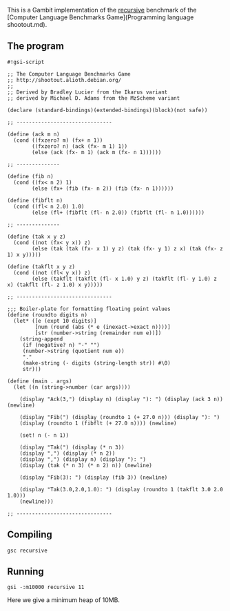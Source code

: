 This is a Gambit implementation of the
[recursive](http://shootout.alioth.debian.org/gp4sandbox/benchmark.php?test=recursive&lang=all)
benchmark of the [Computer Language Benchmarks
Game](Programming language shootout.md).

## The program

    #!gsi-script
    
    ;; The Computer Language Benchmarks Game
    ;; http://shootout.alioth.debian.org/
    ;;
    ;; Derived by Bradley Lucier from the Ikarus variant
    ;; derived by Michael D. Adams from the MzScheme variant
    
    (declare (standard-bindings)(extended-bindings)(block)(not safe))
    
    ;; -------------------------------
    
    (define (ack m n)
      (cond ((fxzero? m) (fx+ n 1))
            ((fxzero? n) (ack (fx- m 1) 1))
            (else (ack (fx- m 1) (ack m (fx- n 1))))))
    
    ;; --------------
    
    (define (fib n)
      (cond ((fx< n 2) 1)
            (else (fx+ (fib (fx- n 2)) (fib (fx- n 1))))))
    
    (define (fibflt n)
      (cond ((fl< n 2.0) 1.0)
            (else (fl+ (fibflt (fl- n 2.0)) (fibflt (fl- n 1.0))))))
    
    ;; --------------
    
    (define (tak x y z)
      (cond ((not (fx< y x)) z)
            (else (tak (tak (fx- x 1) y z) (tak (fx- y 1) z x) (tak (fx- z 1) x y)))))
    
    (define (takflt x y z)
      (cond ((not (fl< y x)) z)
            (else (takflt (takflt (fl- x 1.0) y z) (takflt (fl- y 1.0) z x) (takflt (fl- z 1.0) x y)))))
    
    ;; -------------------------------
    
    ;;; Boiler-plate for formatting floating point values
    (define (roundto digits n)
      (let* ([e (expt 10 digits)]
             [num (round (abs (* e (inexact->exact n))))]
             [str (number->string (remainder num e))])
        (string-append
         (if (negative? n) "-" "")
         (number->string (quotient num e))
         "."
         (make-string (- digits (string-length str)) #\0)
         str)))
    
    (define (main . args)
      (let ((n (string->number (car args))))
    
        (display "Ack(3,") (display n) (display "): ") (display (ack 3 n)) (newline)
    
        (display "Fib(") (display (roundto 1 (+ 27.0 n))) (display "): ")
        (display (roundto 1 (fibflt (+ 27.0 n)))) (newline)
    
        (set! n (- n 1))
    
        (display "Tak(") (display (* n 3))
        (display ",") (display (* n 2))
        (display ",") (display n) (display "): ")
        (display (tak (* n 3) (* n 2) n)) (newline)
    
        (display "Fib(3): ") (display (fib 3)) (newline)
    
        (display "Tak(3.0,2.0,1.0): ") (display (roundto 1 (takflt 3.0 2.0 1.0)))
        (newline)))
    
    ;; -------------------------------

## Compiling

    gsc recursive

## Running

    gsi -:m10000 recursive 11

Here we give a minimum heap of 10MB.
